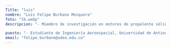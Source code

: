 ```yaml
---
Title: "luis"
nombre: "Luis Felipe Burbano Mosquera"
foto: "lb.webp"
descripcion: "- Miembro de investigación en motores de propelente sólido"

puesto: "- Estudiante de Ingeniería Aeroespacial, Universidad de Antioquia"
email: "felipe.burbano@udea.edu.co"
---
```

